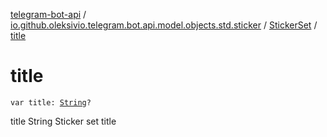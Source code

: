 [telegram-bot-api](../../index.md) / [io.github.oleksivio.telegram.bot.api.model.objects.std.sticker](../index.md) / [StickerSet](index.md) / [title](./title.md)

# title

`var title: `[`String`](https://kotlinlang.org/api/latest/jvm/stdlib/kotlin/-string/index.html)`?`

title String Sticker set title


